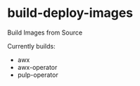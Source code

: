 # build-deploy-images
Build Images from Source

Currently builds:
- awx
- awx-operator
- pulp-operator
